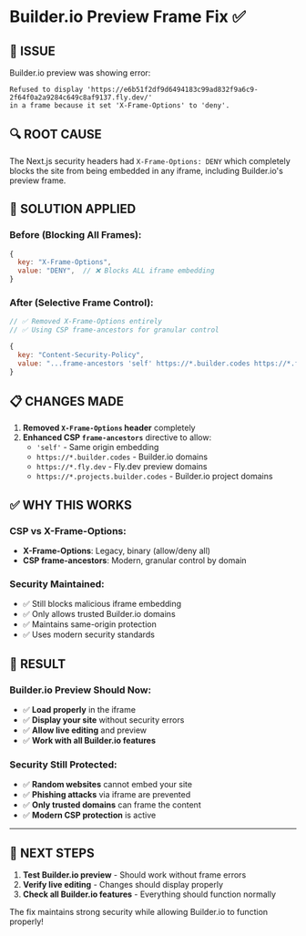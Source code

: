 # Builder.io Preview Frame Fix ✅

## 🚨 **ISSUE**
Builder.io preview was showing error:
```
Refused to display 'https://e6b51f2df9d6494183c99ad832f9a6c9-2f64f0a2a9284c649c8af9137.fly.dev/' 
in a frame because it set 'X-Frame-Options' to 'deny'.
```

## 🔍 **ROOT CAUSE**
The Next.js security headers had `X-Frame-Options: DENY` which completely blocks the site from being embedded in any iframe, including Builder.io's preview frame.

## 🔧 **SOLUTION APPLIED**

### Before (Blocking All Frames):
```javascript
{
  key: "X-Frame-Options", 
  value: "DENY",  // ❌ Blocks ALL iframe embedding
}
```

### After (Selective Frame Control):
```javascript
// ✅ Removed X-Frame-Options entirely
// ✅ Using CSP frame-ancestors for granular control

{
  key: "Content-Security-Policy",
  value: "...frame-ancestors 'self' https://*.builder.codes https://*.fly.dev https://*.projects.builder.codes;"
}
```

## 📋 **CHANGES MADE**

1. **Removed `X-Frame-Options` header** completely
2. **Enhanced CSP `frame-ancestors`** directive to allow:
   - `'self'` - Same origin embedding
   - `https://*.builder.codes` - Builder.io domains
   - `https://*.fly.dev` - Fly.dev preview domains  
   - `https://*.projects.builder.codes` - Builder.io project domains

## ✅ **WHY THIS WORKS**

### CSP vs X-Frame-Options:
- **X-Frame-Options**: Legacy, binary (allow/deny all)
- **CSP frame-ancestors**: Modern, granular control by domain

### Security Maintained:
- ✅ Still blocks malicious iframe embedding
- ✅ Only allows trusted Builder.io domains
- ✅ Maintains same-origin protection
- ✅ Uses modern security standards

## 🎯 **RESULT**

### Builder.io Preview Should Now:
- ✅ **Load properly** in the iframe
- ✅ **Display your site** without security errors
- ✅ **Allow live editing** and preview
- ✅ **Work with all Builder.io features**

### Security Still Protected:
- ✅ **Random websites** cannot embed your site
- ✅ **Phishing attacks** via iframe are prevented
- ✅ **Only trusted domains** can frame the content
- ✅ **Modern CSP protection** is active

---

## 🚀 **NEXT STEPS**

1. **Test Builder.io preview** - Should work without frame errors
2. **Verify live editing** - Changes should display properly  
3. **Check all Builder.io features** - Everything should function normally

The fix maintains strong security while allowing Builder.io to function properly!
